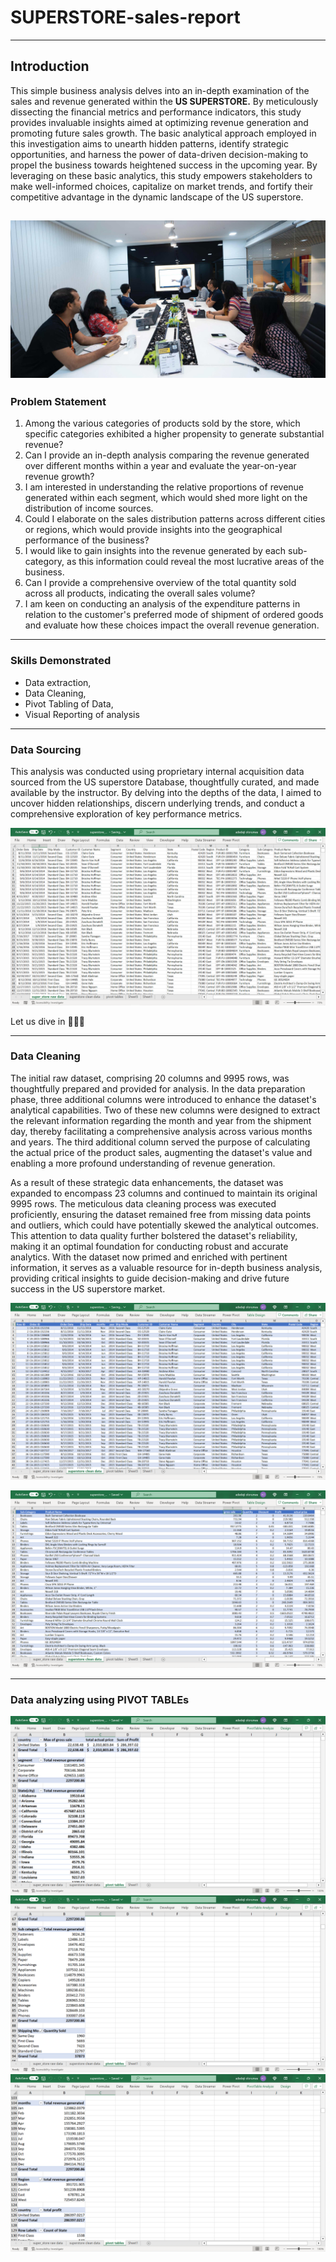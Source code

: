 # SUPERSTORE-sales-report
-------
## Introduction

This simple business analysis delves into an in-depth examination of the sales and revenue generated within the **US SUPERSTORE.** By meticulously dissecting the financial metrics and performance indicators, this study provides invaluable insights aimed at optimizing revenue generation and promoting future sales growth. The basic analytical approach employed in this investigation aims to unearth hidden patterns, identify strategic opportunities, and harness the power of data-driven decision-making to propel the business towards heightened success in the upcoming year. By leveraging on these basic analytics, this study empowers stakeholders to make well-informed choices, capitalize on market trends, and fortify their competitive advantage in the dynamic landscape of the US superstore. 

![](sales_record_interview.jpeg)
-------

### Problem Statement

1.  Among the various categories of products sold by the store, which specific categories exhibited a higher propensity to generate substantial     revenue? 
2.  Can I provide an in-depth analysis comparing the revenue generated over different months within a year and evaluate the year-on-year revenue  growth?
3.  I am interested in understanding the relative proportions of revenue generated within each segment, which would shed more light on the distribution of income sources.
4.  Could I elaborate on the sales distribution patterns across different cities or regions, which would provide insights into the geographical performance of the business? 
5.  I would like to gain insights into the revenue generated by each sub-category, as this information could reveal the most lucrative areas of     the business. 
6.  Can I provide a comprehensive overview of the total quantity sold across all products, indicating the overall sales volume? 
7.  I am keen on conducting an analysis of the expenditure patterns in relation to the customer's preferred mode of shipment of ordered goods and   evaluate how these choices impact the overall revenue generation.

--------

### Skills Demonstrated
- Data extraction, 
- Data Cleaning, 
- Pivot Tabling of Data,
- Visual Reporting of analysis

------
### Data Sourcing

This analysis was conducted using proprietary internal acquisition data sourced from the US superstore Database, thoughtfully curated, and made available by the instructor. By delving into the depths of the data, I aimed to uncover hidden relationships, discern underlying trends, and conduct a comprehensive exploration of key performance metrics. 

 

![](superstore_raw_data.png) 

 

Let us dive in 👊👊👊 

-------
### Data Cleaning

The initial raw dataset, comprising 20 columns and 9995 rows, was thoughtfully prepared and provided for analysis. In the data preparation phase, three additional columns were introduced to enhance the dataset's analytical capabilities. Two of these new columns were designed to extract the relevant information regarding the month and year from the shipment day, thereby facilitating a comprehensive analysis across various months and years. The third additional column served the purpose of calculating the actual price of the product sales, augmenting the dataset's value and enabling a more profound understanding of revenue generation. 

As a result of these strategic data enhancements, the dataset was expanded to encompass 23 columns and continued to maintain its original 9995 rows. The meticulous data cleaning process was executed proficiently, ensuring the dataset remained free from missing data points and outliers, which could have potentially skewed the analytical outcomes. This attention to data quality further bolstered the dataset's reliability, making it an optimal foundation for conducting robust and accurate analytics. With the dataset now primed and enriched with pertinent information, it serves as a valuable resource for in-depth business analysis, providing critical insights to guide decision-making and drive future success in the US superstore market. 

![](superstore_clean_data1.png)


![](superstore_clean_data2.png)

--------

### Data analyzing using PIVOT TABLEs

![](pivot_table3.png)
![](pivot_table4.png)
![](pivot_table5.png)

































